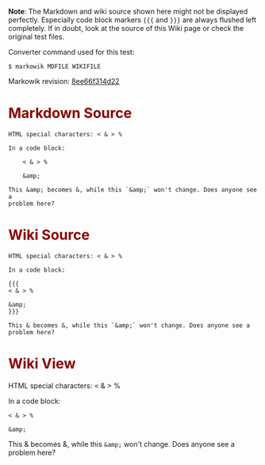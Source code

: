 **Note**: The Markdown and wiki source shown here might not be displayed
perfectly. Especially code block markers `{{{` and `}}}` are always flushed
left completely. If in doubt, look at the source of this Wiki page or check the
original test files.

Converter command used for this test:

```
$ markowik MDFILE WIKIFILE 
```

Markowik revision: [8ee66f314d22](http://code.google.com/p/markowik/source/browse/?r=8ee66f314d22)

# <font color='darkred'>Markdown Source</font> #

```
HTML special characters: < & > %

In a code block:

    < & > %

    &amp;

This &amp; becomes &, while this `&amp;` won't change. Does anyone see a
problem here?
```

# <font color='darkred'>Wiki Source</font> #

```
HTML special characters: < & > %

In a code block:

{{{
< & > %

&amp;
}}}

This & becomes &, while this `&amp;` won't change. Does anyone see a problem here?
```

# <font color='darkred'>Wiki View</font> #

HTML special characters: < & > %

In a code block:

```
< & > %

&amp;
```

This & becomes &, while this `&amp;` won't change. Does anyone see a problem here?